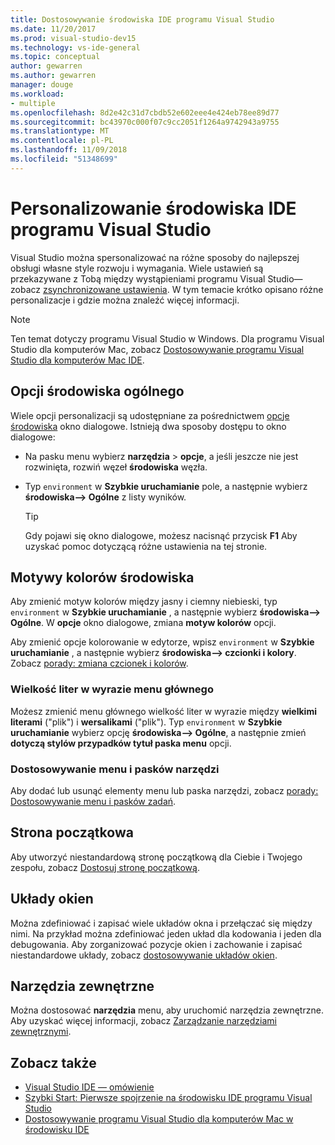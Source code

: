 ```yaml
---
title: Dostosowywanie środowiska IDE programu Visual Studio
ms.date: 11/20/2017
ms.prod: visual-studio-dev15
ms.technology: vs-ide-general
ms.topic: conceptual
author: gewarren
ms.author: gewarren
manager: douge
ms.workload:
- multiple
ms.openlocfilehash: 8d2e42c31d7cbdb52e602eee4e424eb78ee89d77
ms.sourcegitcommit: bc43970c000f07c9cc2051f1264a9742943a9755
ms.translationtype: MT
ms.contentlocale: pl-PL
ms.lasthandoff: 11/09/2018
ms.locfileid: "51348699"
---
```

# <a name="personalize-the-visual-studio-ide"></a>Personalizowanie środowiska IDE programu Visual Studio

Visual Studio można spersonalizować na różne sposoby do najlepszej obsługi własne style rozwoju i wymagania. Wiele ustawień są przekazywane z Tobą między wystąpieniami programu Visual Studio&mdash;zobacz [zsynchronizowane ustawienia](../ide/synchronized-settings-in-visual-studio.md). W tym temacie krótko opisano różne personalizacje i gdzie można znaleźć więcej informacji.

> [!NOTE]
> Ten temat dotyczy programu Visual Studio w Windows. Dla programu Visual Studio dla komputerów Mac, zobacz [Dostosowywanie programu Visual Studio dla komputerów Mac IDE](/visualstudio/mac/customizing-the-ide).

## <a name="general-environment-options"></a>Opcji środowiska ogólnego

Wiele opcji personalizacji są udostępniane za pośrednictwem [opcje środowiska](../ide/reference/environment-options-dialog-box.md) okno dialogowe. Istnieją dwa sposoby dostępu to okno dialogowe:

- Na pasku menu wybierz **narzędzia** > **opcje**, a jeśli jeszcze nie jest rozwinięta, rozwiń węzeł **środowiska** węzła.

- Typ `environment` w **Szybkie uruchamianie** pole, a następnie wybierz **środowiska--> Ogólne** z listy wyników.

   > [!TIP]
   > Gdy pojawi się okno dialogowe, możesz nacisnąć przycisk **F1** Aby uzyskać pomoc dotyczącą różne ustawienia na tej stronie.

## <a name="environment-color-themes"></a>Motywy kolorów środowiska

Aby zmienić motyw kolorów między jasny i ciemny niebieski, typ `environment` w **Szybkie uruchamianie** , a następnie wybierz **środowiska--> Ogólne**. W **opcje** okno dialogowe, zmiana **motyw kolorów** opcji.

Aby zmienić opcje kolorowanie w edytorze, wpisz `environment` w **Szybkie uruchamianie** , a następnie wybierz **środowiska--> czcionki i kolory**. Zobacz [porady: zmiana czcionek i kolorów](../ide/how-to-change-fonts-and-colors-in-visual-studio.md).

### <a name="main-menu-casing"></a>Wielkość liter w wyrazie menu głównego

Możesz zmienić menu głównego wielkość liter w wyrazie między **wielkimi literami** ("plik") i **wersalikami** ("plik"). Typ `environment` w **Szybkie uruchamianie** wybierz opcję **środowiska--> Ogólne**, a następnie zmień **dotyczą stylów przypadków tytuł paska menu** opcji.

### <a name="customize-menus-and-toolbars"></a>Dostosowywanie menu i pasków narzędzi

Aby dodać lub usunąć elementy menu lub paska narzędzi, zobacz [porady: Dostosowywanie menu i pasków zadań](../ide/how-to-customize-menus-and-toolbars-in-visual-studio.md).

## <a name="start-page"></a>Strona początkowa

Aby utworzyć niestandardową stronę początkową dla Ciebie i Twojego zespołu, zobacz [Dostosuj stronę początkową](../ide/customizing-the-start-page-for-visual-studio.md).

## <a name="window-layouts"></a>Układy okien

Można zdefiniować i zapisać wiele układów okna i przełączać się między nimi. Na przykład można zdefiniować jeden układ dla kodowania i jeden dla debugowania. Aby zorganizować pozycje okien i zachowanie i zapisać niestandardowe układy, zobacz [dostosowywanie układów okien](../ide/customizing-window-layouts-in-visual-studio.md).

## <a name="external-tools"></a>Narzędzia zewnętrzne

Można dostosować **narzędzia** menu, aby uruchomić narzędzia zewnętrzne. Aby uzyskać więcej informacji, zobacz [Zarządzanie narzędziami zewnętrznymi](../ide/managing-external-tools.md).

## <a name="see-also"></a>Zobacz także

- [Visual Studio IDE — omówienie](../ide/visual-studio-ide.md)
- [Szybki Start: Pierwsze spojrzenie na środowisku IDE programu Visual Studio](../ide/quickstart-ide-orientation.md)
- [Dostosowywanie programu Visual Studio dla komputerów Mac w środowisku IDE](/visualstudio/mac/customizing-the-ide)